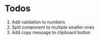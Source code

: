 # Todos
1. Add validation to numbers
2. Split component to multiple smaller ones
3. Add copy message to clipboard button